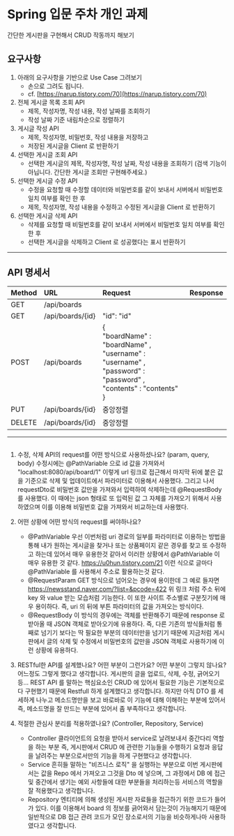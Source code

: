 # Spring 입문 주차 개인 과제
간단한 게시판을 구현해서 CRUD 작동까지 해보기


## 요구사항

1. 아래의 요구사항을 기반으로 Use Case 그려보기
    - 손으로 그려도 됩니다.
    - cf. [https://narup.tistory.com/70](https://narup.tistory.com/70)
2. 전체 게시글 목록 조회 API
    - 제목, 작성자명, 작성 내용, 작성 날짜를 조회하기
    - 작성 날짜 기준 내림차순으로 정렬하기
3. 게시글 작성 API
    - 제목, 작성자명, 비밀번호, 작성 내용을 저장하고
    - 저장된 게시글을 Client 로 반환하기
4. 선택한 게시글 조회 API
    - 선택한 게시글의 제목, 작성자명, 작성 날짜, 작성 내용을 조회하기 
    (검색 기능이 아닙니다. 간단한 게시글 조회만 구현해주세요.)
5. 선택한 게시글 수정 API
    - 수정을 요청할 때 수정할 데이터와 비밀번호를 같이 보내서 서버에서 비밀번호 일치 여부를 확인 한 후
    - 제목, 작성자명, 작성 내용을 수정하고 수정된 게시글을 Client 로 반환하기
6. 선택한 게시글 삭제 API
    - 삭제를 요청할 때 비밀번호를 같이 보내서 서버에서 비밀번호 일치 여부를 확인 한 후
    - 선택한 게시글을 삭제하고 Client 로 성공했다는 표시 반환하기
    

-----

## API 명세서

|Method|URL|Request|Response|
|:---|:---|:---|:---|
|GET|/api/boards||
|GET|/api/boards/{id}|"id": "id"|
|POST|/api/boards|{<br/> "boardName" : "boardName" ,<br/>"username" : "username" ,<br/>"password" : "password" ,<br/>"contents" : "contents"<br/>}|
|PUT|/api/boards/{id}|중앙정렬|
|DELETE|/api/boards/{id}|중앙정렬|

-----

##

1. 수정, 삭제 API의 request를 어떤 방식으로 사용하셨나요? (param, query, body)
	수정시에는 @PathVariable 으로 id 값을 가져와서 "localhost:8080/api/board/1" 이렇게 url 링크로 접근해서
	마지막 뒤에 붙은 값을 기준으로 삭제 및 업데이트에서 파라미터로 이용해서 사용했다.
	그리고 나서 requestDto로 비밀번호 값만을 가져와서 입력하여 삭제하는데 @RequestBody 를 사용했다.
	이 때에는 json 형태로 또 입력된 값 그 자체를 가져오기 위해서 사용하였으며 이를 이용해 비밀번호 값을 가져와서 
	비교하는데 사용했다.

2. 어떤 상황에 어떤 방식의 request를 써야하나요?
	- @PathVariable
		우선 이번처럼 uri 경로의 일부를 파라미터로 이용하는 방법을 통해 내가 원하는 게시글을 찾거나 또는 상품페이지 같은 경우를
		찾고 또 수정하고 하는데 있어서 매우 유용한것 같아서 이러한 상황에서 @PathVariable 이 매우 유용한 것 같다.
		https://u0hun.tistory.com/21 이런 식으로 글마다 @PathVariable 를 사용해서 주소로 활용하는것 같다.
	- @RequestParam
		GET 방식으로 넘어오는 경우에 용이한데 그 예로 들자면 https://newsstand.naver.com/?list=&pcode=422
		위 링크 처럼 주소 뒤에 key 와 value 받는 모습처럼 기능한다. 이 또한 사이트 주소별로 구분짓기에 매우 용이하다.
		즉, uri 의 뒤에 부튼 파라미터의 값을 가져오는 방식이다.
	- @RequestBody
		이 방식의 경우에는 객체를 반환해주기 때문에 response 로 받아올 때 JSON 객체로 받아오기에 유용하다.
		즉, 다른 기존의 방식들처럼 통째로 넘기기 보다는 딱 필요한 부분의 데이터만을 넘기기 때문에 지금처럼 게시판에서
		글의 삭제 및 수정에서 비밀번호의 값만을 JSON 객체로 사용하기에 이런 상황에 유용하다.
	
3. RESTful한 API를 설계했나요? 어떤 부분이 그런가요? 어떤 부분이 그렇지 않나요?
	어느정도 그렇게 했다고 생각합니다.
	게시판의 글을 업로드, 삭제, 수정, 긁어오기 등... REST API 를 말하는 핵심요소인 CRUD 에 있어서 필요한
	기능은 기본적으로 다 구현했기 때문에 Restfull 하게 설계했다고 생각합니다.
	하지만 아직 DTO 를 세세하게 나누고 메소드명만을 보고 바로바로 이 기능에 대해 이해하는 부분에 있어서 
	즉, 메소드명을 잘 만드는 부분에 있어서 좀 부족하다고 생각합니다.
	
4. 적절한 관심사 분리를 적용하였나요? (Controller, Repository, Service)
	- Controller
		클라이언트의 요청을 받아서 service로 날려보내서 중간다리 역할을 하는 부분
		즉, 게시판에서 CRUD 에 관련한 기능들을 수행하기 요청과 응답을 날려주는 부분으로서만의 기능을 하게 구현했다고 생각합니다.
	- Service
		흔히들 말하는 "비즈니스 로직" 을 실행하는 부분으로 이번 게시판에서는 값을 Repo 에서 가져오고 그것을 Dto 에 넣으며,
		그 과정에서 DB 에 접근 및 중간에서 생기는 예외 사항들에 대한 부분들을 처리하는등 서비스의 역할을 잘 적용했다고 생각합니다.
	- Repository
		엔티티에 의해 생성된 게시판 자료들을 접근하기 위한 코드가 들어가 있다.
		이를 이용해서 board 의 정보를 긁어와서 담는것이 가능해지기 때문에 일반적으로 DB 접근 관려 코드가 모인 장소로서의 기능을
		비슷하게나마 사용하였다고 생각합니다.
